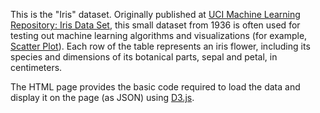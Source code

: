 This is the "Iris" dataset. Originally published at [UCI Machine Learning Repository: Iris Data Set](https://archive.ics.uci.edu/ml/datasets/Iris), this small dataset from 1936 is often used for testing out machine learning algorithms and visualizations (for example, [Scatter Plot](http://bl.ocks.org/curran/9e04ccfebeb84bcdc76c)). Each row of the table represents an iris flower, including its species and dimensions of its botanical parts, sepal and petal, in centimeters.

The HTML page provides the basic code required to load the data and display it on the page (as JSON) using [D3.js](http://d3js.org/).